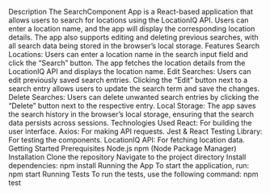 Description
The SearchComponent App is a React-based application that allows users to search for locations using the LocationIQ API. Users can enter a location name, and the app will display the corresponding location details. The app also supports editing and deleting previous searches, with all search data being stored in the browser’s local storage.
Features
Search Locations: Users can enter a location name in the search input field and click the “Search” button. The app fetches the location details from the LocationIQ API and displays the location name.
Edit Searches: Users can edit previously saved search entries. Clicking the “Edit” button next to a search entry allows users to update the search term and save the changes.
Delete Searches: Users can delete unwanted search entries by clicking the “Delete” button next to the respective entry.
Local Storage: The app saves the search history in the browser’s local storage, ensuring that the search data persists across sessions.
Technologies Used
React: For building the user interface.
Axios: For making API requests.
Jest & React Testing Library: For testing the components.
LocationIQ API: For fetching location data.
Getting Started
Prerequisites
Node.js
npm (Node Package Manager)
Installation
Clone the repository
Navigate to the project directory
Install dependencies:
npm install
Running the App
To start the application, run:
npm start
Running Tests
To run the tests, use the following command:
npm test
